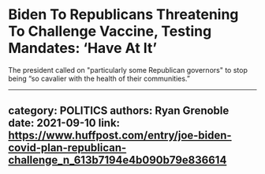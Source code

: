 # Biden To Republicans Threatening To Challenge Vaccine, Testing Mandates: ‘Have At It’

The president called on "particularly some Republican governors" to stop being “so cavalier with the health of their communities.”

---
category: POLITICS
authors: Ryan Grenoble
date: 2021-09-10
link: https://www.huffpost.com/entry/joe-biden-covid-plan-republican-challenge_n_613b7194e4b090b79e836614
---
